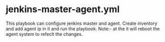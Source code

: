 
# jenkins-master-agent.yml
This playbook can configure jenkins master and agent.
Create inventory and add agent ip in it and run the playbook.
Note:- at the it will reboot the agent system to refeclt the changes.

